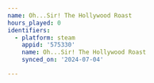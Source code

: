 ```yaml
---
name: Oh...Sir! The Hollywood Roast
hours_played: 0
identifiers:
  - platform: steam
    appid: '575330'
    name: Oh...Sir! The Hollywood Roast
    synced_on: '2024-07-04'

---
```

